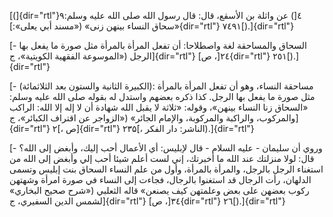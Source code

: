 [(]{dir="rtl"}۹٤[) عن واثلة بن الأسقع، قال: قال رسول الله صلى الله عليه
وسلم: «سحاق النساء بينهن زنى» («مسند أبي يعلى»:]{dir="rtl"}
٧٤٩١[).]{dir="rtl"}

[- السحاق والمساحقة لغة واصطلاحا: أن تفعل المرأة بالمرأة مثل صورة ما
يفعل بها الرجل («الموسوعة الفقهية الكويتية»، ج]{dir="rtl"} ٢٤[،
ص]{dir="rtl"} ٢٥١[).]{dir="rtl"}

[- (الكبيرة الثانية والستون بعد الثلاثمائة): مساحقة النساء، وهو أن تفعل
المرأة بالمرأة مثل صورة ما يفعل بها الرجل. كذا ذكره بعضهم واستدل له
بقوله صلى الله عليه وسلم: «السحاق زنا النساء بينهن»، وقوله: «ثلاثة لا
يقبل الله شهادة أن لا إله إلا الله: الراكب والمركوب، والراكبة والمركوبة،
والإمام الجائر» («الزواجر عن اقتراف الكبائر»، ج]{dir="rtl"} ۲[،
ص]{dir="rtl"} ۲۳۵[، الناشر: دار الفكر).]{dir="rtl"}

[- وروي أن سليمان - عليه السلام - قال لإبليس: أي الأعمال أحب إليك، وأبغض
إلى الله؟ قال: لولا منزلتك عند الله ما أخبرتك، إني لست أعلم شيئا أحب إلي
وأبغض إلى الله من استغناء الرجل بالرجل، والمرأة بالمرأة، وأول من علم
النساء السحاق بنت إبليس وتسمى الدلهان، رأت الرجال قد استغنوا بالرجال،
فجاءت إلى النساء في صورة امرأة وشهتهن ركوب بعضهن على بعض وعلمتهن كيف
يصنعن» قاله الثعلبي («شرح صحيح البخاري» لشمس الدين السفيري،
ج]{dir="rtl"} ٣٤[، ص]{dir="rtl"} ٢٦[).]{dir="rtl"}
